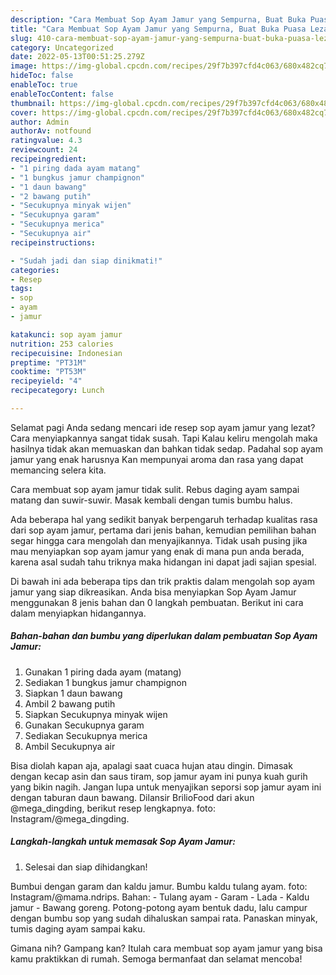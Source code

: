 ```yaml
---
description: "Cara Membuat Sop Ayam Jamur yang Sempurna, Buat Buka Puasa Lezat"
title: "Cara Membuat Sop Ayam Jamur yang Sempurna, Buat Buka Puasa Lezat"
slug: 410-cara-membuat-sop-ayam-jamur-yang-sempurna-buat-buka-puasa-lezat
category: Uncategorized
date: 2022-05-13T00:51:25.279Z
image: https://img-global.cpcdn.com/recipes/29f7b397cfd4c063/680x482cq70/sop-ayam-jamur-foto-resep-utama.jpg
hideToc: false
enableToc: true
enableTocContent: false
thumbnail: https://img-global.cpcdn.com/recipes/29f7b397cfd4c063/680x482cq70/sop-ayam-jamur-foto-resep-utama.jpg
cover: https://img-global.cpcdn.com/recipes/29f7b397cfd4c063/680x482cq70/sop-ayam-jamur-foto-resep-utama.jpg
author: Admin
authorAv: notfound
ratingvalue: 4.3
reviewcount: 24
recipeingredient:
- "1 piring dada ayam matang"
- "1 bungkus jamur champignon"
- "1 daun bawang"
- "2 bawang putih"
- "Secukupnya minyak wijen"
- "Secukupnya garam"
- "Secukupnya merica"
- "Secukupnya air"
recipeinstructions:

- "Sudah jadi dan siap dinikmati!"
categories:
- Resep
tags:
- sop
- ayam
- jamur

katakunci: sop ayam jamur 
nutrition: 253 calories
recipecuisine: Indonesian
preptime: "PT31M"
cooktime: "PT53M"
recipeyield: "4"
recipecategory: Lunch

---
```



Selamat pagi Anda sedang mencari ide resep sop ayam jamur yang lezat? Cara menyiapkannya sangat tidak susah. Tapi Kalau keliru mengolah maka hasilnya tidak akan memuaskan dan bahkan tidak sedap. Padahal sop ayam jamur yang enak harusnya Kan mempunyai aroma dan rasa yang dapat memancing selera kita.


Cara membuat sop ayam jamur tidak sulit. Rebus daging ayam sampai matang dan suwir-suwir. Masak kembali dengan tumis bumbu halus.

Ada beberapa hal yang sedikit banyak berpengaruh terhadap kualitas rasa dari sop ayam jamur, pertama dari jenis bahan, kemudian pemilihan bahan segar hingga cara mengolah dan menyajikannya. Tidak usah pusing jika mau menyiapkan sop ayam jamur yang enak di mana pun anda berada, karena asal sudah tahu triknya maka hidangan ini dapat jadi sajian spesial.


Di bawah ini ada beberapa tips dan trik praktis dalam mengolah sop ayam jamur yang siap dikreasikan. Anda bisa menyiapkan Sop Ayam Jamur menggunakan 8 jenis bahan dan 0 langkah pembuatan. Berikut ini cara dalam menyiapkan hidangannya.

<!--inarticleads1-->

##### Bahan-bahan dan bumbu yang diperlukan dalam pembuatan Sop Ayam Jamur:

1. Gunakan 1 piring dada ayam (matang)
1. Sediakan 1 bungkus jamur champignon
1. Siapkan 1 daun bawang
1. Ambil 2 bawang putih
1. Siapkan Secukupnya minyak wijen
1. Gunakan Secukupnya garam
1. Sediakan Secukupnya merica
1. Ambil Secukupnya air


Bisa diolah kapan aja, apalagi saat cuaca hujan atau dingin. Dimasak dengan kecap asin dan saus tiram, sop jamur ayam ini punya kuah gurih yang bikin nagih. Jangan lupa untuk menyajikan seporsi sop jamur ayam ini dengan taburan daun bawang. Dilansir BrilioFood dari akun @mega_dingding, berikut resep lengkapnya. foto: Instagram/@mega_dingding. 

<!--inarticleads2-->

##### Langkah-langkah untuk memasak Sop Ayam Jamur:


1. Selesai dan siap dihidangkan!

Bumbui dengan garam dan kaldu jamur. Bumbu kaldu tulang ayam. foto: Instagram/@mama.ndrips. Bahan: - Tulang ayam - Garam - Lada - Kaldu jamur - Bawang goreng. Potong-potong ayam bentuk dadu, lalu campur dengan bumbu sop yang sudah dihaluskan sampai rata. Panaskan minyak, tumis daging ayam sampai kaku. 

Gimana nih? Gampang kan? Itulah cara membuat sop ayam jamur yang bisa kamu praktikkan di rumah. Semoga bermanfaat dan selamat mencoba!
